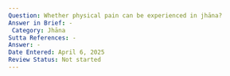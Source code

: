 ```yaml
---
Question: Whether physical pain can be experienced in jhāna?
Answer in Brief: -
 Category: Jhāna
Sutta References: -
Answer: -
Date Entered: April 6, 2025
Review Status: Not started
---
```

